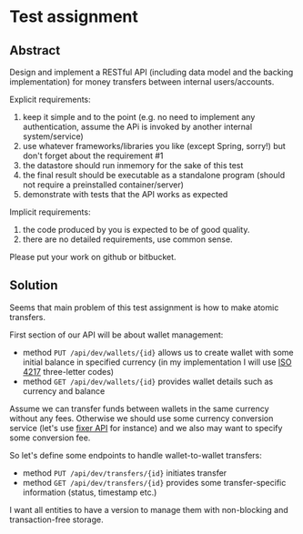 # Test assignment

## Abstract

Design and implement a RESTful API (including data model and the backing implementation) for money transfers between internal users/accounts.

Explicit requirements:

1. keep it simple and to the point (e.g. no need to implement any authentication, assume the APi is invoked by another internal system/service)
2. use whatever frameworks/libraries you like (except Spring, sorry!) but don't forget about the requirement #1
3. the datastore should run in­memory for the sake of this test
4. the final result should be executable as a standalone program (should not require a pre­installed container/server)
5. demonstrate with tests that the API works as expected

Implicit requirements:

1. the code produced by you is expected to be of good quality.
2. there are no detailed requirements, use common sense.

Please put your work on github or bitbucket.

## Solution

Seems that main problem of this test assignment is how to make atomic transfers.

First section of our API will be about wallet management:

- method `PUT /api/dev/wallets/{id}` allows us to create wallet with some initial balance in specified currency (in my implementation I will use [ISO 4217](http://www.iso.org/iso/home/standards/currency_codes.htm) three-letter codes)
- method `GET /api/dev/wallets/{id}` provides wallet details such as currency and balance

Assume we can transfer funds between wallets in the same currency without any fees. Otherwise we should use some currency conversion service (let's use [fixer API](http://fixer.io) for instance) and we also may want to specify some conversion fee.

So let's define some endpoints to handle wallet-to-wallet transfers:

- method `PUT /api/dev/transfers/{id}` initiates transfer
- method `GET /api/dev/transfers/{id}` provides some transfer-specific information (status, timestamp etc.)

I want all entities to have a version to manage them with non-blocking and transaction-free storage.